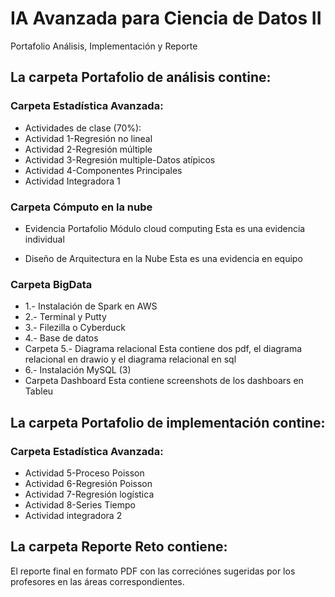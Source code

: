 # IA Avanzada para Ciencia de Datos II
 Portafolio Análisis, Implementación y Reporte 

## La carpeta Portafolio de análisis contine:

### Carpeta Estadística Avanzada:

* Actividades de clase (70%):
* Actividad 1-Regresión no lineal
* Actividad 2-Regresión múltiple
* Actividad 3-Regresión multiple-Datos atípicos
* Actividad 4-Componentes Principales
* Actividad Integradora 1 

### Carpeta Cómputo en la nube

* Evidencia Portafolio Módulo cloud computing
Esta es una evidencia individual 

* Diseño de Arquitectura en la Nube
Esta es una evidencia en equipo 

### Carpeta BigData

* 1.- Instalación de Spark en AWS
* 2.- Terminal y Putty
* 3.- Filezilla o Cyberduck
* 4.- Base de datos
* Carpeta 5.- Diagrama relacional
Esta contiene dos pdf, el diagrama relacional en drawio y el diagrama relacional en sql
* 6.- Instalación MySQL (3)
* Carpeta Dashboard
Esta contiene screenshots de los dashboars en Tableu



## La carpeta Portafolio de implementación contine:

### Carpeta Estadística Avanzada:

* Actividad 5-Proceso Poisson
* Actividad 6-Regresión Poisson
* Actividad 7-Regresión logística
* Actividad 8-Series Tiempo
* Actividad integradora 2 

## La carpeta Reporte Reto contiene:

El reporte final en formato PDF con las correciónes sugeridas por los profesores en las áreas correspondientes.
